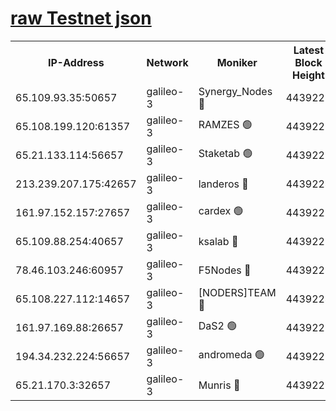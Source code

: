 [raw Testnet json](https://rpc-check.androt.stavr.tech/androt/rpcandrot_result.json)
=

<table><tr><th>IP-Address</th><th>Network</th><th>Moniker</th><th>Latest Block Height</th><th>Earliest Block Height</th><th>Catching Up</th><th>Tx Index</th><th>Voting Power</th><th>Scan Time</th></tr><tr><td>65.109.93.35:50657</td><td>galileo-3</td><td>Synergy_Nodes 🔴</td><td>4439228</td><td>0</td><td>False</td><td>on</td><td>960605</td><td>2023-12-30T06:26:14.941361497UTC</td></tr><tr><td>65.108.199.120:61357</td><td>galileo-3</td><td>RAMZES 🟢</td><td>4439226</td><td>1</td><td>False</td><td>on</td><td>0</td><td>2023-12-30T06:26:01.456065873UTC</td></tr><tr><td>65.21.133.114:56657</td><td>galileo-3</td><td>Staketab 🟢</td><td>4439228</td><td>90001</td><td>False</td><td>on</td><td>0</td><td>2023-12-30T06:26:15.877413253UTC</td></tr><tr><td>213.239.207.175:42657</td><td>galileo-3</td><td>landeros 🔴</td><td>4439224</td><td>2642001</td><td>False</td><td>on</td><td>73</td><td>2023-12-30T06:25:49.399271067UTC</td></tr><tr><td>161.97.152.157:27657</td><td>galileo-3</td><td>cardex 🟢</td><td>4439228</td><td>2945323</td><td>False</td><td>on</td><td>0</td><td>2023-12-30T06:26:15.284542231UTC</td></tr><tr><td>65.109.88.254:40657</td><td>galileo-3</td><td>ksalab 🔴</td><td>4439225</td><td>3000356</td><td>False</td><td>on</td><td>31618</td><td>2023-12-30T06:25:57.022519756UTC</td></tr><tr><td>78.46.103.246:60957</td><td>galileo-3</td><td>F5Nodes 🔴</td><td>4439228</td><td>3057001</td><td>False</td><td>off</td><td>24</td><td>2023-12-30T06:26:15.521048929UTC</td></tr><tr><td>65.108.227.112:14657</td><td>galileo-3</td><td>[NODERS]TEAM 🔴</td><td>4439224</td><td>3176323</td><td>False</td><td>on</td><td>959621</td><td>2023-12-30T06:25:49.734212842UTC</td></tr><tr><td>161.97.169.88:26657</td><td>galileo-3</td><td>DaS2 🟢</td><td>4439225</td><td>4326001</td><td>False</td><td>on</td><td>0</td><td>2023-12-30T06:25:56.686459552UTC</td></tr><tr><td>194.34.232.224:56657</td><td>galileo-3</td><td>andromeda 🟢</td><td>4439225</td><td>4339225</td><td>False</td><td>off</td><td>0</td><td>2023-12-30T06:25:56.289426185UTC</td></tr><tr><td>65.21.170.3:32657</td><td>galileo-3</td><td>Munris 🔴</td><td>4439227</td><td>4339226</td><td>False</td><td>off</td><td>416</td><td>2023-12-30T06:26:06.355302910UTC</td></tr></table>
